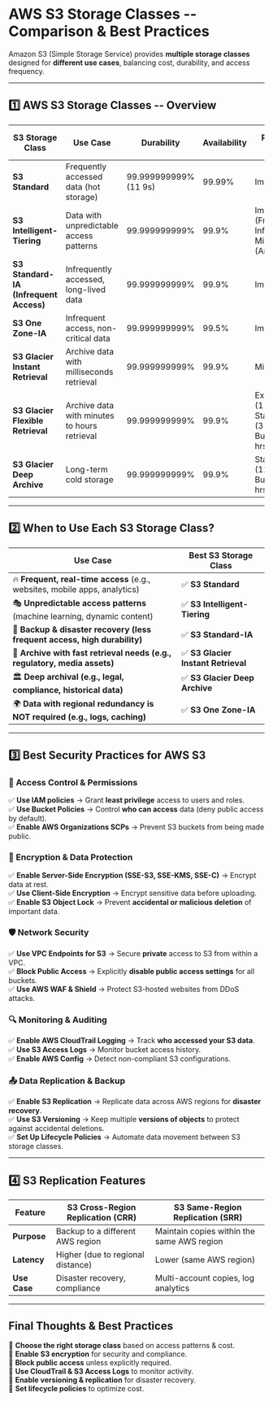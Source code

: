 **AWS S3 Storage Classes -- Comparison & Best Practices**
========================================================

Amazon S3 (Simple Storage Service) provides **multiple storage classes** designed for **different use cases**, balancing cost, durability, and access frequency.

* * * * *

**1️⃣ AWS S3 Storage Classes -- Overview**
-----------------------------------------

| **S3 Storage Class** | **Use Case** | **Durability** | **Availability** | **Retrieval Time** | **Cost ($/GB)** | **Minimum Storage Duration** |
| --- | --- | --- | --- | --- | --- | --- |
| **S3 Standard** | Frequently accessed data (hot storage) | 99.999999999% (11 9s) | 99.99% | Immediate | 💲💲 | No minimum |
| **S3 Intelligent-Tiering** | Data with unpredictable access patterns | 99.999999999% | 99.9% | Immediate (Frequent, Infrequent), Milliseconds (Archive) | 💲💲 (small monitoring fee) | 30 days |
| **S3 Standard-IA (Infrequent Access)** | Infrequently accessed, long-lived data | 99.999999999% | 99.9% | Immediate | 💲 (cheaper than Standard) | 30 days |
| **S3 One Zone-IA** | Infrequent access, non-critical data | 99.999999999% | 99.5% | Immediate | 💲 (cheaper than IA) | 30 days |
| **S3 Glacier Instant Retrieval** | Archive data with milliseconds retrieval | 99.999999999% | 99.9% | Milliseconds | 💲 (lower than IA) | 90 days |
| **S3 Glacier Flexible Retrieval** | Archive data with minutes to hours retrieval | 99.999999999% | 99.9% | Expedited (1-5 min), Standard (3-5 hrs), Bulk (5-12 hrs) | 💲 (very cheap) | 90 days |
| **S3 Glacier Deep Archive** | Long-term cold storage | 99.999999999% | 99.9% | Standard (12 hrs), Bulk (48 hrs) | 💲💲 (cheapest) | 180 days |

* * * * *

**2️⃣ When to Use Each S3 Storage Class?**
------------------------------------------

| **Use Case** | **Best S3 Storage Class** |
| --- | --- |
| 🔥 **Frequent, real-time access** (e.g., websites, mobile apps, analytics) | ✅ **S3 Standard** |
| 🎭 **Unpredictable access patterns** (machine learning, dynamic content) | ✅ **S3 Intelligent-Tiering** |
| 📁 **Backup & disaster recovery (less frequent access, high durability)** | ✅ **S3 Standard-IA** |
| 🏢 **Archive with fast retrieval needs (e.g., regulatory, media assets)** | ✅ **S3 Glacier Instant Retrieval** |
| 🏛 **Deep archival (e.g., legal, compliance, historical data)** | ✅ **S3 Glacier Deep Archive** |
| 🌍 **Data with regional redundancy is NOT required (e.g., logs, caching)** | ✅ **S3 One Zone-IA** |

* * * * *

**3️⃣ Best Security Practices for AWS S3**
------------------------------------------

### **🔐 Access Control & Permissions**

✅ **Use IAM policies** → Grant **least privilege** access to users and roles.\
✅ **Use Bucket Policies** → Control **who can access** data (deny public access by default).\
✅ **Enable AWS Organizations SCPs** → Prevent S3 buckets from being made public.

### **🔑 Encryption & Data Protection**

✅ **Enable Server-Side Encryption (SSE-S3, SSE-KMS, SSE-C)** → Encrypt data at rest.\
✅ **Use Client-Side Encryption** → Encrypt sensitive data before uploading.\
✅ **Enable S3 Object Lock** → Prevent **accidental or malicious deletion** of important data.

### **🛡 Network Security**

✅ **Use VPC Endpoints for S3** → Secure **private** access to S3 from within a VPC.\
✅ **Block Public Access** → Explicitly **disable public access settings** for all buckets.\
✅ **Use AWS WAF & Shield** → Protect S3-hosted websites from DDoS attacks.

### **🔍 Monitoring & Auditing**

✅ **Enable AWS CloudTrail Logging** → Track **who accessed your S3 data**.\
✅ **Use S3 Access Logs** → Monitor bucket access history.\
✅ **Enable AWS Config** → Detect non-compliant S3 configurations.

### **📤 Data Replication & Backup**

✅ **Enable S3 Replication** → Replicate data across AWS regions for **disaster recovery**.\
✅ **Use S3 Versioning** → Keep multiple **versions of objects** to protect against accidental deletions.\
✅ **Set Up Lifecycle Policies** → Automate data movement between S3 storage classes.

* * * * *

**4️⃣ S3 Replication Features**
-------------------------------

| **Feature** | **S3 Cross-Region Replication (CRR)** | **S3 Same-Region Replication (SRR)** |
| --- | --- | --- |
| **Purpose** | Backup to a different AWS region | Maintain copies within the same AWS region |
| **Latency** | Higher (due to regional distance) | Lower (same AWS region) |
| **Use Case** | Disaster recovery, compliance | Multi-account copies, log analytics |

* * * * *

**Final Thoughts & Best Practices**
-----------------------------------

🔹 **Choose the right storage class** based on access patterns & cost.\
🔹 **Enable S3 encryption** for security and compliance.\
🔹 **Block public access** unless explicitly required.\
🔹 **Use CloudTrail & S3 Access Logs** to monitor activity.\
🔹 **Enable versioning & replication** for disaster recovery.\
🔹 **Set lifecycle policies** to optimize cost.